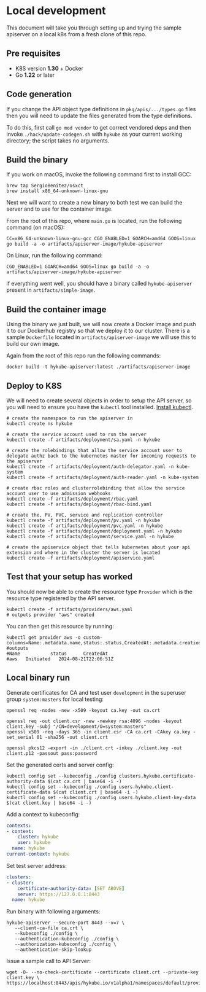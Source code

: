 # Local development

This document will take you through setting up and trying the sample apiserver on a local k8s from a fresh clone of this repo.

## Pre requisites

- K8S version **1.30** + Docker
- Go **1.22** or later

## Code generation

If you change the API object type definitions in `pkg/apis/.../types.go` files then you will need to update the files generated from the type definitions. 

To do this, first call `go mod vendor` to get correct vendored deps and then invoke `./hack/update-codegen.sh` with `hykube` as your current working directory; the script takes no arguments.

## Build the binary

If you work on macOS, invoke the following command first to install GCC:
```shell
brew tap SergioBenitez/osxct
brew install x86_64-unknown-linux-gnu
```

Next we will want to create a new binary to both test we can build the server and to use for the container image.

From the root of this repo, where ```main.go``` is located, run the following command (on macOS):
```shell
CC=x86_64-unknown-linux-gnu-gcc CGO_ENABLED=1 GOARCH=amd64 GOOS=linux go build -a -o artifacts/apiserver-image/hykube-apiserver
```

On Linux, run the following command:
```shell
CGO_ENABLED=1 GOARCH=amd64 GOOS=linux go build -a -o artifacts/apiserver-image/hykube-apiserver
```

if everything went well, you should have a binary called `hykube-apiserver` present in `artifacts/simple-image`.

## Build the container image

Using the binary we just built, we will now create a Docker image and push it to our Dockerhub registry so that we deploy it to our cluster.
There is a sample `Dockerfile` located in `artifacts/apiserver-image` we will use this to build our own image.

Again from the root of this repo run the following commands:
```shell
docker build -t hykube-apiserver:latest ./artifacts/apiserver-image
```

## Deploy to K8S

We will need to create several objects in order to setup the API server, so you will need to ensure you have the `kubectl` tool installed. [Install kubectl](https://kubernetes.io/docs/tasks/tools/install-kubectl/).

```shell
# create the namespace to run the apiserver in
kubectl create ns hykube

# create the service account used to run the server
kubectl create -f artifacts/deployment/sa.yaml -n hykube

# create the rolebindings that allow the service account user to delegate authz back to the kubernetes master for incoming requests to the apiserver
kubectl create -f artifacts/deployment/auth-delegator.yaml -n kube-system
kubectl create -f artifacts/deployment/auth-reader.yaml -n kube-system

# create rbac roles and clusterrolebinding that allow the service account user to use admission webhooks
kubectl create -f artifacts/deployment/rbac.yaml
kubectl create -f artifacts/deployment/rbac-bind.yaml

# create the, PV, PVC, service and replication controller
kubectl create -f artifacts/deployment/pv.yaml -n hykube
kubectl create -f artifacts/deployment/pvc.yaml -n hykube
kubectl create -f artifacts/deployment/deployment.yaml -n hykube
kubectl create -f artifacts/deployment/service.yaml -n hykube

# create the apiservice object that tells kubernetes about your api extension and where in the cluster the server is located
kubectl create -f artifacts/deployment/apiservice.yaml
```

## Test that your setup has worked

You should now be able to create the resource type `Provider` which is the resource type registered by the API server.

```shell
kubectl create -f artifacts/providers/aws.yaml
# outputs provider "aws" created
```

You can then get this resource by running:

```shell
kubectl get provider aws -o custom-columns=Name:.metadata.name,status:.status,CreatedAt:.metadata.creationTimestamp
#outputs
#Name           status      CreatedAt
#aws   Initiated   2024-08-21T22:06:51Z
```

## Local binary run

Generate certificates for CA and test user `development` in the superuser group `system:masters` for local testing:
```shell
openssl req -nodes -new -x509 -keyout ca.key -out ca.crt

openssl req -out client.csr -new -newkey rsa:4096 -nodes -keyout client.key -subj "/CN=development/O=system:masters"
openssl x509 -req -days 365 -in client.csr -CA ca.crt -CAkey ca.key -set_serial 01 -sha256 -out client.crt

openssl pkcs12 -export -in ./client.crt -inkey ./client.key -out client.p12 -passout pass:password
```
Set the generated certs and server config:
```shell
kubectl config set --kubeconfig ./config clusters.hykube.certificate-authority-data $(cat ca.crt | base64 -i -)
kubectl config set --kubeconfig ./config users.hykube.client-certificate-data $(cat client.crt | base64 -i -)
kubectl config set --kubeconfig ./config users.hykube.client-key-data $(cat client.key | base64 -i -)
```
Add a context to kubeconfig:
```yaml
contexts:
- context:
    cluster: hykube
    user: hykube
  name: hykube
current-context: hykube
```
Set test server address:
```yaml
clusters:
- cluster:
    certificate-authority-data: [SET ABOVE]
    server: https://127.0.0.1:8443
  name: hykube
```

Run binary with following arguments:
```shell
hykube-apiserver --secure-port 8443 --v=7 \
   --client-ca-file ca.crt \
   --kubeconfig ./config \
   --authentication-kubeconfig ./config \
   --authorization-kubeconfig ./config \
   --authentication-skip-lookup
```

Issue a sample call to API Server:
```shell
wget -O- --no-check-certificate --certificate client.crt --private-key client.key \
https://localhost:8443/apis/hykube.io/v1alpha1/namespaces/default/providers
```
